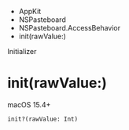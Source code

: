 

- AppKit
- NSPasteboard
- NSPasteboard.AccessBehavior
-  init(rawValue:) 

Initializer

# init(rawValue:)

macOS 15.4+

``` source
init?(rawValue: Int)
```

